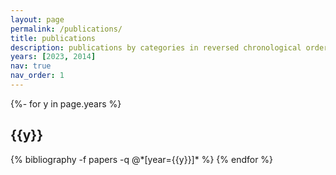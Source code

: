 ```yaml
---
layout: page
permalink: /publications/
title: publications
description: publications by categories in reversed chronological order. generated by jekyll-scholar.
years: [2023, 2014]
nav: true
nav_order: 1
---
```

<!-- _pages/publications.md -->
<div class="publications">

{%- for y in page.years %}
  <h2 class="year">{{y}}</h2>
  {% bibliography -f papers -q @*[year={{y}}]* %}
{% endfor %}

</div>
